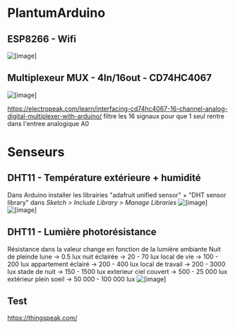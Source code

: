 # PlantumArduino
## ESP8266 - Wifi
![[image]](~/Images/ESP8266connexion.JPG)

## Multiplexeur MUX - 4In/16out - CD74HC4067
![[image]](~/Images/Muxconnexion.JPG) 

https://electropeak.com/learn/interfacing-cd74hc4067-16-channel-analog-digital-multiplexer-with-arduino/
filtre les 16 signaux pour que 1 seul rentre dans l'entree analogique A0

# Senseurs                                                                                                    
## DHT11 - Température extérieure + humidité
Dans Arduino installer les librairies "adafruit unified sensor" + "DHT sensor library" dans _Sketch > Include Library > Manage Libraries_
![[image]](~/Images/DHT11.JPG)  ![[image]](~/Images/DHT11connexion.JPG)

## DHT11 - Lumière photorésistance
Résistance dans la valeur change en fonction de la lumière ambiante
Nuit de pleinde lune → 0.5 lux
nuit éclairée → 20 - 70 lux
local de vie → 100 - 200 lux
appartement éclairé → 200 - 400 lux
local de travail → 200 - 3000 lux
stade de nuit → 150 - 1500 lux
exterieur ciel couvert → 500 - 25 000 lux
extérieur plein soeil → 50 000 - 100 000 lux
![[image]](~/Images/Photoresistanceconnection.JPG) 

## Test
https://thingspeak.com/

